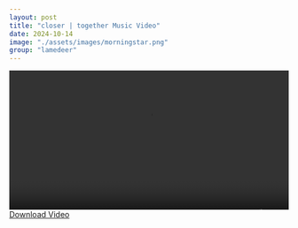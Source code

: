 ```yaml
---
layout: post
title: "closer | together Music Video"
date: 2024-10-14
image: "./assets/images/morningstar.png"
group: "lamedeer"
---
```


<style>
	.image_360 {
		text-align: center;
		width: 100%;
		aspect-ratio: 2/1;
		background-color: black;
		display: flex;
		justify-content: center;
		align-items: center;
		overflow: hidden;
	}
	
	.image_360 img {
		width: 100%;
		height: 100%; 
	}
</style>

<div class="image_360">
<video width="640" height="360" controls>
  <source src="{{ site.baseurl }}/assets/video/closer together music vid V2.33_v7credits_95MB.mp4" type="video/mp4">
  Your browser does not support the video tag.
</video>
</div>

<a href="{{ site.baseurl }}/assets/video/closer together music vid V2.33_v7credits_95MB.mp4" download="closer together music vid V2.33_v7credits_95MB.mp4">
  Download Video
</a>
